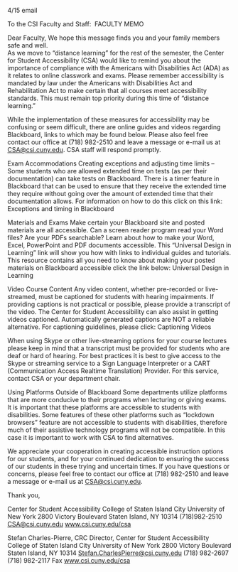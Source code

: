 4/15 email

To the CSI Faculty and Staff:
​ 
FACULTY MEMO
 
Dear Faculty,
We hope this message finds you and your family members safe and well.                
As we move to “distance learning” for the rest of the semester, the Center for Student Accessibility (CSA) would like to remind you about the importance of compliance with the Americans with Disabilities Act (ADA) as it relates to online classwork and exams. Please remember accessibility is mandated by law under the Americans with Disabilities Act and Rehabilitation Act to make certain that all courses meet accessibility standards. This must remain top priority during this time of “distance learning.”
 
While the implementation of these measures for accessibility may be confusing or seem difficult, there are online guides and videos regarding Blackboard, links to which may be found below.  Please also feel free contact our office at (718) 982-2510 and leave a message or e-mail us at CSA@csi.cuny.edu.  CSA staff will respond promptly.
 
Exam Accommodations 
Creating exceptions and adjusting time limits – Some students who are allowed extended time on tests (as per their documentation) can take tests on Blackboard. There is a timer feature in Blackboard that can be used to ensure that they receive the extended time they require without going over the amount of extended time that their documentation allows. For information on how to do this click on this link: 
Exceptions and timing in Blackboard
 
Materials and Exams
Make certain your Blackboard site and posted materials are all accessible. Can a screen reader program read your Word files? Are your PDFs searchable?  Learn about how to make your Word, Excel, PowerPoint and PDF documents accessible. This “Universal Design in Learning” link will show you how with links to individual guides and tutorials.  This resource contains all you need to know about making your posted materials on Blackboard accessible click the link below:
Universal Design in Learning
 
Video Course Content
Any video content, whether pre-recorded or live-streamed, must be captioned for students with hearing impairments. If providing captions is not practical or possible, please provide a transcript of the video. The Center for Student Accessibility can also assist in getting videos captioned.  Automatically generated captions are NOT a reliable alternative.  For captioning guidelines, please click:
Captioning Videos
 
When using Skype or other live-streaming options for your course lectures please keep in mind that a transcript must be provided for students who are deaf or hard of hearing.  For best practices it is best to give access to the Skype or streaming service to a Sign Language Interpreter or a CART (Communication Access Realtime Translation) Provider.  For this service, contact CSA or your department chair.
 
Using Platforms Outside of Blackboard
Some departments utilize platforms that are more conducive to their programs when lecturing or giving exams.  It is important that these platforms are accessible to students with disabilities.  Some features of these other platforms such as “lockdown browsers” feature are not accessible to students with disabilities, therefore much of their assistive technology programs will not be compatible.  In this case it is important to work with CSA to find alternatives.
 
We appreciate your cooperation in creating accessible instruction options for our students, and for your continued dedication to ensuring the success of our students in these trying and uncertain times. If you have questions or concerns, please feel free to contact our office at (718) 982-2510 and leave a message or e-mail us at CSA@csi.cuny.edu.
 
Thank you,
 
Center for Student Accessibility
College of Staten Island
City University of New York
2800 Victory Boulevard
Staten Island, NY 10314
(718)982-2510
CSA@csi.cuny.edu
www.csi.cuny.edu/csa

 
 
 
Stefan Charles-Pierre, CRC
Director, Center for Student Accessibility
College of Staten Island
City University of New York
2800 Victory Boulevard
Staten Island, NY 10314
Stefan.CharlesPierre@csi.cuny.edu
(718) 982-2697
(718) 982-2117 Fax
www.csi.cuny.edu/csa
